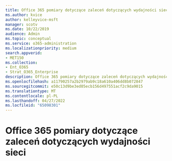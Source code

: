 ```yaml
---
title: Office 365 pomiary dotyczące zaleceń dotyczących wydajności sieci
ms.author: kvice
author: kelleyvice-msft
manager: scotv
ms.date: 10/22/2019
audience: Admin
ms.topic: conceptual
ms.service: o365-administration
ms.localizationpriority: medium
search.appverid:
- MET150
ms.collection:
- Ent_O365
- Strat_O365_Enterprise
description: Office 365 pomiary dotyczące zaleceń dotyczących wydajności sieci
ms.openlocfilehash: a11790257a2b2979ab9c18a610a406dd8b072847
ms.sourcegitcommit: e50c13d9be3ed05ecb156d497551acf2c9da9015
ms.translationtype: MT
ms.contentlocale: pl-PL
ms.lasthandoff: 04/27/2022
ms.locfileid: "65098301"
---
```

# <a name="office-365-measurements-for-network-performance-recommendations"></a>Office 365 pomiary dotyczące zaleceń dotyczących wydajności sieci
